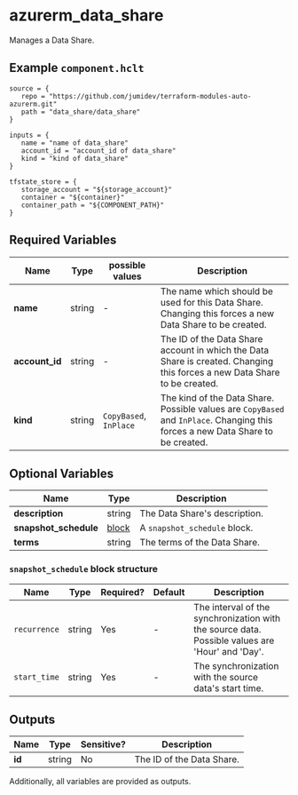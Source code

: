 # azurerm_data_share

Manages a Data Share.

## Example `component.hclt`

```hcl
source = {
   repo = "https://github.com/jumidev/terraform-modules-auto-azurerm.git" 
   path = "data_share/data_share" 
}

inputs = {
   name = "name of data_share" 
   account_id = "account_id of data_share" 
   kind = "kind of data_share" 
}

tfstate_store = {
   storage_account = "${storage_account}" 
   container = "${container}" 
   container_path = "${COMPONENT_PATH}" 
}

```

## Required Variables

| Name | Type |  possible values |  Description |
| ---- | --------- |  ----------- | ----------- |
| **name** | string |  -  |  The name which should be used for this Data Share. Changing this forces a new Data Share to be created. | 
| **account_id** | string |  -  |  The ID of the Data Share account in which the Data Share is created. Changing this forces a new Data Share to be created. | 
| **kind** | string |  `CopyBased`, `InPlace`  |  The kind of the Data Share. Possible values are `CopyBased` and `InPlace`. Changing this forces a new Data Share to be created. | 

## Optional Variables

| Name | Type |  Description |
| ---- | --------- |  ----------- |
| **description** | string |  The Data Share's description. | 
| **snapshot_schedule** | [block](#snapshot_schedule-block-structure) |  A `snapshot_schedule` block. | 
| **terms** | string |  The terms of the Data Share. | 

### `snapshot_schedule` block structure

| Name | Type | Required? | Default | Description |
| ---- | ---- | --------- | ------- | ----------- |
| `recurrence` | string | Yes | - | The interval of the synchronization with the source data. Possible values are 'Hour' and 'Day'. |
| `start_time` | string | Yes | - | The synchronization with the source data's start time. |



## Outputs

| Name | Type | Sensitive? | Description |
| ---- | ---- | --------- | --------- |
| **id** | string | No  | The ID of the Data Share. | 

Additionally, all variables are provided as outputs.
